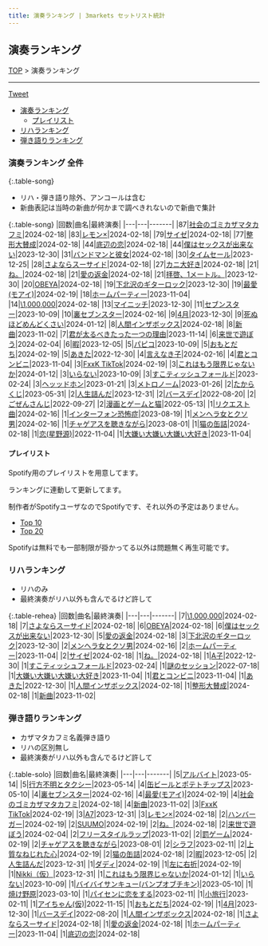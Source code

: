 ```yaml
---
title: 演奏ランキング | 3markets セットリスト統計
---
```

## 演奏ランキング


[TOP](/setlist/) > 演奏ランキング

___

 <a href="https://twitter.com/share?ref_src=twsrc%5Etfw" data-text="3markets[ ]セットリスト > 演奏ランキング" class="twitter-share-button" data-via="3markets" data-hashtags="3markets" data-related="3markets" data-show-count="false">Tweet</a>

* [演奏ランキング](#演奏ランキング)
    * [プレイリスト](#プレイリスト)
* [リハランキング](#リハランキング)
* [弾き語りランキング](#弾き語りランキング)


### 演奏ランキング 全件

{:.table-song}

* リハ・弾き語り除外、アンコールは含む
* 新曲表記は当時の新曲が何かまで調べきれないので新曲で集計

{:.table-song}
|回数|曲名|最終演奏|
|---|---|-------|
|87|[社会のゴミカザマタカフミ](song002.html)|2024-02-18|
|83|[レモン×](song003.html)|2024-02-18|
|79|[サイゼ](song004.html)|2024-02-18|
|77|[整形大賛成](song005.html)|2024-02-18|
|44|[底辺の恋](song008.html)|2024-02-18|
|44|[僕はセックスが出来ない](song006.html)|2023-12-30|
|31|[バンドマンと彼女](song009.html)|2024-02-18|
|30|[タイムセール](song007.html)|2023-12-25|
|28|[さよならスーサイド](song013.html)|2024-02-18|
|27|[カニ大好き](song079.html)|2024-02-18|
|21|[ね。](song076.html)|2024-02-18|
|21|[愛の返金](song012.html)|2024-02-18|
|21|[拝啓、1メートル。](song010.html)|2023-12-30|
|20|[OBEYA](song021.html)|2024-02-18|
|19|[下北沢のギターロック](song015.html)|2023-12-30|
|19|[最愛(モアイ)](song014.html)|2024-02-19|
|18|[ホームパーティー](song011.html)|2023-11-04|
|14|[\1,000,000](song022.html)|2024-02-18|
|13|[マイニッチ](song046.html)|2023-12-30|
|11|[セブンスター](song020.html)|2023-10-09|
|10|[裏セブンスター](song017.html)|2024-02-16|
|9|[4月](song029.html)|2023-12-30|
|9|[死ぬほどめんどくさい](song018.html)|2024-01-12|
|8|[人間インザボックス](song016.html)|2024-02-18|
|8|[新曲](song001.html)|2023-11-02|
|7|[君が太るべきたった一つの理由](song034.html)|2023-11-14|
|6|[来世で遊ぼう](song075.html)|2024-02-04|
|6|[暇](song040.html)|2023-12-05|
|5|[パピコ](song036.html)|2023-10-09|
|5|[おもとだち](song033.html)|2024-02-19|
|5|[あきた](song019.html)|2022-12-30|
|4|[言えなき子](song027.html)|2024-02-16|
|4|[君とコンビニ](song024.html)|2023-11-04|
|3|[FxxK TikTok](song082.html)|2024-02-19|
|3|[これはもう限界じゃないか](song081.html)|2024-01-12|
|3|[いらない](song078.html)|2023-10-09|
|3|[すこティッシュフォールド](song045.html)|2023-02-24|
|3|[ヘッッドホン](song030.html)|2023-01-21|
|3|[メトロノーム](song025.html)|2023-01-26|
|2|[たからくじ](song032.html)|2023-05-31|
|2|[人生詰んだ](song031.html)|2023-12-31|
|2|[バースデイ](song028.html)|2022-08-20|
|2|[ごぜんさんじ](song026.html)|2022-09-27|
|2|[漫画とゲームと猫](song023.html)|2022-05-13|
|1|[リクエスト曲](song086.html)|2024-02-16|
|1|[インターフォン恐怖症](song080.html)|2023-08-19|
|1|[メンヘラ女とクソ男](song072.html)|2024-02-16|
|1|[チャゲアスを聴きながら](song070.html)|2023-08-01|
|1|[猫の缶詰](song041.html)|2024-02-18|
|1|[恋(星野源)](song037.html)|2022-11-04|
|1|[大嫌い大嫌い大嫌い大好き](song035.html)|2023-11-04|


#### プレイリスト

Spotify用のプレイリストを用意してます。

ランキングに連動して更新してます。

制作者がSpotifyユーザなのでSpotifyです、それ以外の予定はありません。

* [Top 10](https://open.spotify.com/playlist/2k4rxGfOCIWZhr0lHnA0Yf)
* [Top 20](https://open.spotify.com/playlist/00msjQPDjFaoAm6IIEM2ka)

Spotifyは無料でも一部制限が掛かってる以外は問題無く再生可能です。

### リハランキング

* リハのみ
* 最終演奏がリハ以外も含んでるけど許して


{:.table-rehea}
|回数|曲名|最終演奏|
|---|---|-------|
|7|[\1,000,000](song022.html)|2024-02-18|
|7|[さよならスーサイド](song013.html)|2024-02-18|
|6|[OBEYA](song021.html)|2024-02-18|
|6|[僕はセックスが出来ない](song006.html)|2023-12-30|
|5|[愛の返金](song012.html)|2024-02-18|
|3|[下北沢のギターロック](song015.html)|2023-12-30|
|2|[メンヘラ女とクソ男](song072.html)|2024-02-16|
|2|[ホームパーティー](song011.html)|2023-11-04|
|2|[サイゼ](song004.html)|2024-02-18|
|1|[ね。](song076.html)|2024-02-18|
|1|[A子](song047.html)|2022-12-30|
|1|[すこティッシュフォールド](song045.html)|2023-02-24|
|1|[謎のセッション](song038.html)|2022-07-18|
|1|[大嫌い大嫌い大嫌い大好き](song035.html)|2023-11-04|
|1|[君とコンビニ](song024.html)|2023-11-04|
|1|[あきた](song019.html)|2022-12-30|
|1|[人間インザボックス](song016.html)|2024-02-18|
|1|[整形大賛成](song005.html)|2024-02-18|
|1|[新曲](song001.html)|2023-11-02|


### 弾き語りランキング

* カザマタカフミ名義弾き語り
* リハの区別無し
* 最終演奏がリハ以外も含んでるけど許して


{:.table-solo}
|回数|曲名|最終演奏|
|---|---|-------|
|5|[アルバイト](song042.html)|2023-05-14|
|5|[行方不明とタクシー](song039.html)|2023-05-14|
|4|[缶ビールとポテトチップス](song043.html)|2023-05-10|
|4|[裏セブンスター](song017.html)|2024-02-16|
|4|[最愛(モアイ)](song014.html)|2024-02-19|
|4|[社会のゴミカザマタカフミ](song002.html)|2024-02-18|
|4|[新曲](song001.html)|2023-11-02|
|3|[FxxK TikTok](song082.html)|2024-02-19|
|3|[A7](song073.html)|2023-12-31|
|3|[レモン×](song003.html)|2024-02-18|
|2|[ハンバーガー](song084.html)|2024-02-19|
|2|[SUUMO](song083.html)|2024-02-19|
|2|[ね。](song076.html)|2024-02-18|
|2|[来世で遊ぼう](song075.html)|2024-02-04|
|2|[フリースタイルラップ](song074.html)|2023-11-02|
|2|[罰ゲーム](song071.html)|2024-02-19|
|2|[チャゲアスを聴きながら](song070.html)|2023-08-01|
|2|[シラフ](song050.html)|2023-02-11|
|2|[上質なねじれた心](song048.html)|2024-02-19|
|2|[猫の缶詰](song041.html)|2024-02-18|
|2|[暇](song040.html)|2023-12-05|
|2|[人生詰んだ](song031.html)|2023-12-31|
|1|[ダディ](song088.html)|2024-02-19|
|1|[左に右折](song087.html)|2024-02-19|
|1|[Nikki（仮）](song085.html)|2023-12-31|
|1|[これはもう限界じゃないか](song081.html)|2024-01-12|
|1|[いらない](song078.html)|2023-10-09|
|1|[バイバイサンキュー(バンプオブチキン)](song077.html)|2023-05-10|
|1|[焼け野原](song069.html)|2023-03-10|
|1|[パイセンに恋をする](song051.html)|2023-02-11|
|1|[小旅行](song049.html)|2023-02-11|
|1|[アイちゃん(仮)](song044.html)|2022-11-15|
|1|[おもとだち](song033.html)|2024-02-19|
|1|[4月](song029.html)|2023-12-30|
|1|[バースデイ](song028.html)|2022-08-20|
|1|[人間インザボックス](song016.html)|2024-02-18|
|1|[さよならスーサイド](song013.html)|2024-02-18|
|1|[愛の返金](song012.html)|2024-02-18|
|1|[ホームパーティー](song011.html)|2023-11-04|
|1|[底辺の恋](song008.html)|2024-02-18|


<script src="https://cdnjs.cloudflare.com/ajax/libs/jquery/3.6.1/jquery.min.js" integrity="sha512-aVKKRRi/Q/YV+4mjoKBsE4x3H+BkegoM/em46NNlCqNTmUYADjBbeNefNxYV7giUp0VxICtqdrbqU7iVaeZNXA==" crossorigin="anonymous" referrerpolicy="no-referrer"></script>
<script src="https://cdnjs.cloudflare.com/ajax/libs/jquery.tablesorter/2.31.3/js/jquery.tablesorter.min.js" integrity="sha512-qzgd5cYSZcosqpzpn7zF2ZId8f/8CHmFKZ8j7mU4OUXTNRd5g+ZHBPsgKEwoqxCtdQvExE5LprwwPAgoicguNg==" crossorigin="anonymous" referrerpolicy="no-referrer"></script>
<link rel="stylesheet" href="https://cdnjs.cloudflare.com/ajax/libs/jquery.tablesorter/2.31.3/css/theme.default.min.css" integrity="sha512-wghhOJkjQX0Lh3NSWvNKeZ0ZpNn+SPVXX1Qyc9OCaogADktxrBiBdKGDoqVUOyhStvMBmJQ8ZdMHiR3wuEq8+w==" crossorigin="anonymous" referrerpolicy="no-referrer" />
<script>
$(function() {
    $(".table-song").tablesorter();
    $(".table-rehea").tablesorter();
    $(".table-solo").tablesorter();
});
</script>

<script async src="https://platform.twitter.com/widgets.js" charset="utf-8"></script>